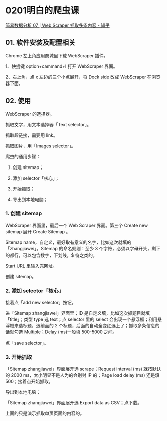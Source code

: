 # 0201明白的爬虫课

[简易数据分析 07 | Web Scraper 抓取多条内容 - 知乎](https://zhuanlan.zhihu.com/p/75054559)

## 01. 软件安装及配置相关

Chrome 左上角应用商城里下载 WebScraper 插件。

1、快捷键 option+cammand+I 打开 WebScraper 界面。

2、右上角，点 x 左边的三个小点展开，将 Dock side 改成 WebScraper 在浏览器下面。

## 02. 使用

WebScraper 的选择器。

抓取文字，用文本选择器「Text selector」。

抓取超链接，需要用 link。

抓取图片，用「Images selector」。

爬虫的通用步骤：

1. 创建 sitemap；

2. 添加 selector「核心」；

3. 开始抓取；

4. 导出到本地电脑；

### 1. 创建 sitemap

WebScraper 界面里，最后一个 Web Scraper 界面。第三个 Create new sitemap 展开 Create Sitemap 。

Sitemap name，自定义，最好取有意义的名字，比如这次就填的「zhangjiawei」。Sitemap 的命名规则：至少 3 个字符，必须以字母开头，剩下的都行，可以包含数字，下划线，$ 符之类的。

Start URL 里输入完网址。

创建 sitemap。

### 2. 添加 selector「核心」

接着点「add new selector」按钮。

进「Sitemap zhangjiawei」界面里；ID 是自定义填，比如这次抓题目就填「title」；类型 type 选 text；点 selector 里的 select 会出现一个悬浮框；利用悬浮框来选标题，选前面的 2 个标题，后面的自动全变红选上了；抓取多条信息的话就勾选 Multiple；Delay (ms)一般填 500-5000 之间。

点「save selector」。

### 3. 开始抓取

「Sitemap zhangjiawei」界面展开选 scrape；Request interval (ms) 就按默认的 2000 ms，太小明显不是人为的会别封 IP 的；Page load delay (ms) 还是填 500；接着点开始抓取。

导出到本地电脑；

「Sitemap zhangjiawei」界面展开选 Export data as CSV；点下载。

上面的只是演示抓取单页页面的内容的。

